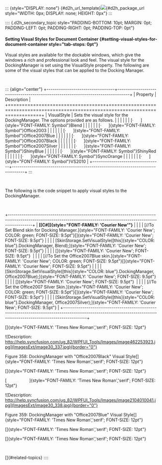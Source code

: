 ::: {style="DISPLAY: none"}
[](ms-xhelp:///?Id=d2h_url_template){#d2h_url_template}![](!package_url!){#d2h_package_url style="WIDTH: 0px; DISPLAY: none; HEIGHT: 0px"}
:::

:::: {.d2h_secondary_topic style="PADDING-BOTTOM: 10pt; MARGIN: 0pt; PADDING-LEFT: 0pt; PADDING-RIGHT: 0pt; PADDING-TOP: 0pt"}
#### Setting Visual Styles for Document Container {#setting-visual-styles-for-document-container style="tab-stops: 0pt"}

Visual styles are available for the dockable windows, which give the windows a rich and professional look and feel. The visual style for the DockingManager is set using the VisualStyle property. The following are some of the visual styles that can be applied to the Docking Manager.

 

::: {align="center"}
+-----------------------------------+------------------------------------------------------------------------------------+
| Property                          | Description                                                                        |
+===================================+====================================================================================+
| VisualStyle                       | Sets the visual style for the DockingManager. The options provided are as follows. |
|                                   |                                                                                    |
|                                   | [·      ]{style="FONT-FAMILY: Symbol"}Blend                                        |
|                                   |                                                                                    |
|                                   | [·      ]{style="FONT-FAMILY: Symbol"}Office2003                                   |
|                                   |                                                                                    |
|                                   | [·      ]{style="FONT-FAMILY: Symbol"}Office2007Blue                               |
|                                   |                                                                                    |
|                                   | [·      ]{style="FONT-FAMILY: Symbol"}Office2007Black                              |
|                                   |                                                                                    |
|                                   | [·      ]{style="FONT-FAMILY: Symbol"}Office2007Silver                             |
|                                   |                                                                                    |
|                                   | [·      ]{style="FONT-FAMILY: Symbol"}ShinyBlue                                    |
|                                   |                                                                                    |
|                                   | [·      ]{style="FONT-FAMILY: Symbol"}ShinyRed                                     |
|                                   |                                                                                    |
|                                   | [·      ]{style="FONT-FAMILY: Symbol"}SyncOrange                                   |
|                                   |                                                                                    |
|                                   | [·      ]{style="FONT-FAMILY: Symbol"}VS2010                                       |
+-----------------------------------+------------------------------------------------------------------------------------+
:::

 

The following is the code snippet to apply visual styles to the DockingManager.

 

+------------------------------------------------------------------------------------------------------------------------------------------------------------------------+
| **[\[C#\]]{style="FONT-FAMILY: 'Courier New'"}**                                                                                                                       |
|                                                                                                                                                                        |
| [//To Set Blend skin for Docking Manager.]{style="FONT-FAMILY: 'Courier New'; COLOR: green; FONT-SIZE: 9.5pt"}[]{style="FONT-FAMILY: 'Courier New'; FONT-SIZE: 9.5pt"} |
|                                                                                                                                                                        |
| [SkinStorage.SetVisualStyle([this]{style="COLOR: blue"}.DockingManager, Blend);]{style="FONT-FAMILY: 'Courier New'; FONT-SIZE: 9.5pt"}                                 |
|                                                                                                                                                                        |
| []{style="FONT-FAMILY: 'Courier New'; FONT-SIZE: 9.5pt"}                                                                                                               |
|                                                                                                                                                                        |
| [//To Set the Office2007Blue skin.]{style="FONT-FAMILY: 'Courier New'; COLOR: green; FONT-SIZE: 9.5pt"}[]{style="FONT-FAMILY: 'Courier New'; FONT-SIZE: 9.5pt"}        |
|                                                                                                                                                                        |
| [SkinStorage.SetVisualStyle([this]{style="COLOR: blue"}.DockingManager, Office2007Blue);]{style="FONT-FAMILY: 'Courier New'; FONT-SIZE: 9.5pt"}                        |
|                                                                                                                                                                        |
| []{style="FONT-FAMILY: 'Courier New'; FONT-SIZE: 9.5pt"}                                                                                                               |
|                                                                                                                                                                        |
| [//To Set the Office2007 Silver Skin.]{style="FONT-FAMILY: 'Courier New'; COLOR: green; FONT-SIZE: 9.5pt"}[]{style="FONT-FAMILY: 'Courier New'; FONT-SIZE: 9.5pt"}     |
|                                                                                                                                                                        |
| [SkinStorage.SetVisualStyle([this]{style="COLOR: blue"}.DockingManager, Office2007Silver);]{style="FONT-FAMILY: 'Courier New'; FONT-SIZE: 9.5pt"}                      |
+------------------------------------------------------------------------------------------------------------------------------------------------------------------------+

[]{style="FONT-FAMILY: 'Times New Roman','serif'; FONT-SIZE: 12pt"} 

![Description: http://help.syncfusion.com/ug_82/WPFUI_Tools/Images/image462253923.jpg](ImagesExt/image30_337.jpg){border="0"}

Figure 358: DockingManager with \"Office2007Black\" Visual Style[]{style="FONT-FAMILY: 'Times New Roman','serif'; FONT-SIZE: 12pt"}

[]{style="FONT-FAMILY: 'Times New Roman','serif'; FONT-SIZE: 12pt"} 

[                   ]{style="FONT-FAMILY: 'Times New Roman','serif'; FONT-SIZE: 12pt"}

![Description: http://help.syncfusion.com/ug_82/WPFUI_Tools/Images/image2104010041.jpg](ImagesExt/image30_338.jpg){border="0"}

Figure 359: DockingManager with \"Office2007Blue\" Visual Style[]{style="FONT-FAMILY: 'Times New Roman','serif'; FONT-SIZE: 12pt"}

[]{style="FONT-FAMILY: 'Times New Roman','serif'; FONT-SIZE: 12pt"} 

[]{style="FONT-FAMILY: 'Times New Roman','serif'; FONT-SIZE: 12pt"} 

 

[]{#related-topics}
::::
